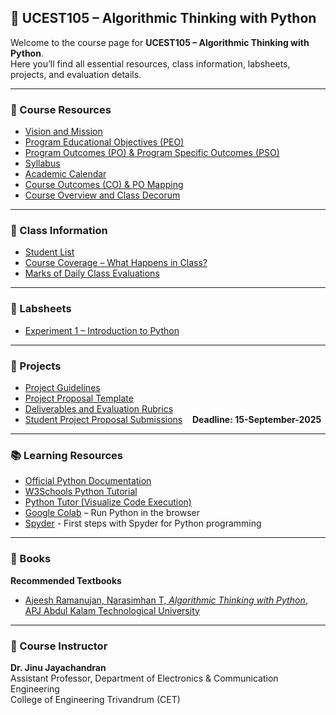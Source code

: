 ## 📘 UCEST105 – Algorithmic Thinking with Python

Welcome to the course page for **UCEST105 – Algorithmic Thinking with Python**.  
Here you’ll find all essential resources, class information, labsheets, projects, and evaluation details.

---

### 📄 Course Resources
- [Vision and Mission](https://drive.google.com/file/d/1_rrv0HDOSzoqh1vWJUM2nIYJVMcTNe92/view?usp=drive_link)  
- [Program Educational Objectives (PEO)](https://drive.google.com/file/d/13EgAF4SWNyyqQ-9ftlvHtrjnK2M228WI/view?usp=drive_link)  
- [Program Outcomes (PO) & Program Specific Outcomes (PSO)](https://drive.google.com/file/d/14WJhZb3VKEvnuZg-hvrBp3H1mRaNyPu6/view?usp=drive_link)  
- [Syllabus](https://drive.google.com/file/d/1om3PV2LwzSjhCcJS8JiT-5zws8fR0s9o/view?usp=drive_link)  
- [Academic Calendar](https://drive.google.com/file/d/17-gswdajKg0DOi8_YzOGiQsc8pgLa5sp/view?usp=drive_link)  
- [Course Outcomes (CO) & PO Mapping](https://drive.google.com/file/d/1z6_Pc7chOSTVFgSVyBbHg7juf6uFiJHa/view?usp=drive_link)  
- [Course Overview and Class Decorum](https://docs.google.com/spreadsheets/d/1Xnu9JglM8JJE-pBmmJUATvKuYnWNpEoV/edit?usp=drive_link&ouid=109861562172723353410&rtpof=true&sd=true)

---

### 👥 Class Information
- [Student List](https://docs.google.com/spreadsheets/d/1_etHDmRGvLSudpRAzHtX4VGL0wA5UyBO/edit?usp=drive_link&ouid=109861562172723353410&rtpof=true&sd=true)  
- [Course Coverage – What Happens in Class?](https://docs.google.com/spreadsheets/d/1Xnu9JglM8JJE-pBmmJUATvKuYnWNpEoV/edit?usp=drive_link&ouid=109861562172723353410&rtpof=true&sd=true)  
- [Marks of Daily Class Evaluations](https://docs.google.com/spreadsheets/d/109pg-ucGkU7xHdi7_eKaGwSr22QcmcRM/edit?usp=drive_link&ouid=109861562172723353410&rtpof=true&sd=true)  

---

### 📝 Labsheets
- [Experiment 1 – Introduction to Python](https://drive.google.com/file/d/1XOi2G0sRO0aG7uy77DQ8TXl5i-1Yf3wF/view?usp=drive_link)  

---

### 📂 Projects
- [Project Guidelines](https://drive.google.com/file/d/1DmYJquL_e6EZzHouY-H4FeCV-LnnDH9O/view?usp=drive_link)  
- [Project Proposal Template](https://docs.google.com/document/d/1LICdAIRVv_c4JFYid51FcWDFRfba08PJ/edit?usp=drive_link&ouid=109861562172723353410&rtpof=true&sd=true)  
- [Deliverables and Evaluation Rubrics](https://drive.google.com/file/d/1DmYJquL_e6EZzHouY-H4FeCV-LnnDH9O/view?usp=drive_link)  
- [Student Project Proposal Submissions](https://forms.gle/6pxQdmqsoihr1c6N9) &nbsp;&nbsp; **Deadline: 15-September-2025**

---

### 📚 Learning Resources
- [Official Python Documentation](https://docs.python.org/3/)  
- [W3Schools Python Tutorial](https://www.w3schools.com/python/)  
- [Python Tutor (Visualize Code Execution)](https://pythontutor.com/)  
- [Google Colab](https://colab.research.google.com/) – Run Python in the browser  
- [Spyder](https://docs.spyder-ide.org/current/videos/first-steps-with-spyder.html) - First steps with Spyder for Python programming
  
---

### 📖 Books
**Recommended Textbooks**
- [Ajeesh Ramanujan, Narasimhan T, *Algorithmic Thinking with Python*, APJ Abdul Kalam Technological University](https://drive.google.com/file/d/1RpXnWihziy5ypXZXh2Do5LKRLYbslGGp/view?usp=drive_link)

---

### 🎯 Course Instructor
**Dr. Jinu Jayachandran**  
Assistant Professor, Department of Electronics & Communication Engineering  
College of Engineering Trivandrum (CET)  
